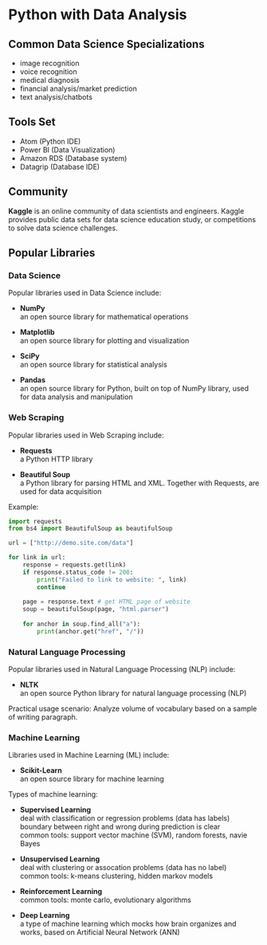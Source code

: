 # Python with Data Analysis

## Common Data Science Specializations

- image recognition
- voice recognition
- medical diagnosis 
- financial analysis/market prediction
- text analysis/chatbots

## Tools Set

- Atom (Python IDE)
- Power BI (Data Visualization)
- Amazon RDS (Database system)
- Datagrip (Database IDE)

## Community

**Kaggle** is an online community of data scientists and engineers. Kaggle provides public data sets for data science education study, or competitions to solve data science challenges.

## Popular Libraries

### Data Science

Popular libraries used in Data Science include:

- **NumPy**  
  an open source library for mathematical operations

- **Matplotlib**  
  an open source library for plotting and visualization

- **SciPy**  
  an open source library for statistical analysis

- **Pandas**  
  an open source library for Python, built on top of NumPy library, used for data analysis and manipulation

### Web Scraping

Popular libraries used in Web Scraping include:

- **Requests**  
  a Python HTTP library

- **Beautiful Soup**  
  a Python library for parsing HTML and XML. Together with Requests, are used for data acquisition

Example:

```python
import requests
from bs4 import BeautifulSoup as beautifulSoup

url = ["http://demo.site.com/data"]

for link in url:
    response = requests.get(link)
    if response.status_code != 200:
        print("Failed to link to website: ", link)
        continue
    
    page = response.text # get HTML page of website
    soup = beautifulSoup(page, "html.parser")
    
    for anchor in soup.find_all("a"):
        print(anchor.get("href", "/"))
```

### Natural Language Processing

Popular libraries used in Natural Language Processing (NLP) include:

- **NLTK**  
  an open source Python library for natural language processing (NLP)

Practical usage scenario: Analyze volume of vocabulary based on a sample of writing paragraph.

### Machine Learning

Libraries used in Machine Learning (ML) include:

- **Scikit-Learn**  
  an open source library for machine learning

Types of machine learning:

- **Supervised Learning**  
  deal with classification or regression problems (data has labels)  
  boundary between right and wrong during prediction is clear  
  common tools: support vector machine (SVM), random forests, navie Bayes

- **Unsupervised Learning**  
  deal with clustering or assocation problems (data has no label)  
  common tools: k-means clustering, hidden markov models

- **Reinforcement Learning**  
  common tools: monte carlo, evolutionary algorithms

- **Deep Learning**  
  a type of machine learning which mocks how brain organizes and works, based on Artificial Neural Network (ANN)


